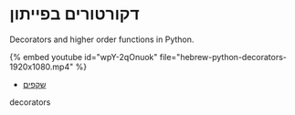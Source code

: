 # דקורטורים בפייתון


Decorators and higher order functions in Python.


{% embed youtube id="wpY-2qOnuok" file="hebrew-python-decorators-1920x1080.mp4" %}

* [שקפים](https://code-maven.com/slides/python/decorators)

decorators
